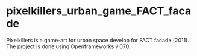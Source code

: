 pixelkillers_urban_game_FACT_facade
===================================

Pixelkillers is a game-art for urban space develop for FACT facade (2011). The project is done using Openframeworks v.070. 